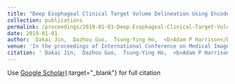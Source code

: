 ```yaml
---
title: "Deep Esophageal Clinical Target Volume Delineation Using Encoded 3D Spatial Context of Tumors, Lymph Nodes, and Organs At Risk"
collection: publications
permalink: /proceedings/2019-01-01-Deep-Esophageal-Clinical-Target-Volume-Delineation-Using-Encoded-3D-Spatial-Context-of-Tumors-Lymph-Nodes-and-Organs-At-Risk
date: 2019-01-01
author:  Dakai Jin,  Dazhou Guo,  Tsung-Ying Ho,  <b>Adam P Harrison</b>,  Jing Xiao,  Chen-kan Tseng,  Le Lu, 
venue: 'In the proceedings of International Conference on Medical Image Computing and Computer-Assisted Intervention'
citation: ' Dakai Jin,  Dazhou Guo,  Tsung-Ying Ho,  <b>Adam P Harrison</b>,  Jing Xiao,  Chen-kan Tseng,  Le Lu, &quot;Deep Esophageal Clinical Target Volume Delineation Using Encoded 3D Spatial Context of Tumors, Lymph Nodes, and Organs At Risk.&quot; <i>In the proceedings of International Conference on Medical Image Computing and Computer-Assisted Intervention</i>, 2019.'
---
```

Use [Google Scholar](https://scholar.google.com/scholar?q=Deep+Esophageal+Clinical+Target+Volume+Delineation+Using+Encoded+3D+Spatial+Context+of+Tumors,+Lymph+Nodes,+and+Organs+At+Risk){:target="_blank"} for full citation